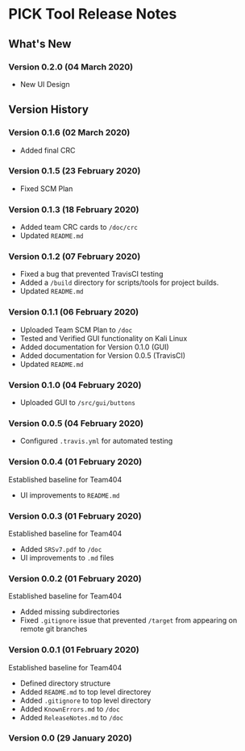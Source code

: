 # PICK Tool Release Notes

## What's New

### Version 0.2.0 (04 March 2020)

* New UI Design

## Version History

### Version 0.1.6 (02 March 2020)

* Added final CRC

### Version 0.1.5 (23 February 2020)

* Fixed SCM Plan

### Version 0.1.3 (18 February 2020)

* Added team CRC cards to ```/doc/crc```
* Updated ```README.md```

### Version 0.1.2 (07 February 2020)

* Fixed a bug that prevented TravisCI testing
* Added a ```/build``` directory for scripts/tools for project builds.
* Updated ```README.md```

### Version 0.1.1 (06 February 2020)

* Uploaded Team SCM Plan to ```/doc```
* Tested and Verified GUI functionality on Kali Linux
* Added documentation for Version 0.1.0 (GUI)
* Added documentation for Version 0.0.5 (TravisCI)
* Updated ```README.md```

### Version 0.1.0 (04 February 2020)

* Uploaded GUI to ```/src/gui/buttons```

### Version 0.0.5 (04 February 2020)

* Configured ```.travis.yml``` for automated testing

### Version 0.0.4 (01 February 2020)

Established baseline for Team404</br>

* UI improvements to ```README.md```

### Version 0.0.3 (01 February 2020)

Established baseline for Team404</br>

* Added ```SRSv7.pdf``` to ```/doc```</br>
* UI improvements to ```.md``` files

### Version 0.0.2 (01 February 2020)

Established baseline for Team404</br>

* Added missing subdirectories</br>
* Fixed ```.gitignore``` issue that prevented ```/target``` from appearing on remote git branches</br>

### Version 0.0.1 (01 February 2020)

Established baseline for Team404</br>

* Defined directory structure</br>
* Added ```README.md``` to top level directorey</br>
* Added ```.gitignore``` to top level directory</br>
* Added ```KnownErrors.md``` to ```/doc```</br>
* Added ```ReleaseNotes.md``` to ```/doc```</br>

### Version 0.0 (29 January 2020)
